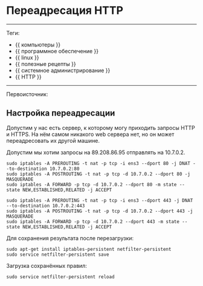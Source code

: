 # Переадресация HTTP



---

Теги:

- {{ компьютеры }}
- {{ программное обеспечение }}
- {{ linux }}
- {{ полезные рецепты }}
- {{ системное администрирование }}
- {{ HTTP }}

---

Первоисточник:

## Настройка переадресации

Допустим у нас есть сервер, к которому могу приходить запросы HTTP и HTTPS. На
нём самом никакого web сервера нет, но он может переадресовать их другой
машине.

Допустим мы хотим запросы на 89.208.86.95 отправлять на 10.7.0.2.

```shell
sudo iptables -A PREROUTING -t nat -p tcp -i ens3 --dport 80 -j DNAT --to-destination 10.7.0.2:80  
sudo iptables -A POSTROUTING -t nat -p tcp -d 10.7.0.2 --dport 80 -j MASQUERADE  
sudo iptables -A FORWARD -p tcp -d 10.7.0.2 --dport 80 -m state --state NEW,ESTABLISHED,RELATED -j ACCEPT

sudo iptables -A PREROUTING -t nat -p tcp -i ens3 --dport 443 -j DNAT --to-destination 10.7.0.2:443  
sudo iptables -A POSTROUTING -t nat -p tcp -d 10.7.0.2 --dport 443 -j MASQUERADE  
sudo iptables -A FORWARD -p tcp -d 10.7.0.2 --dport 443 -m state --state NEW,ESTABLISHED,RELATED -j ACCEPT
```

Для сохранения результата после перезагрузки:

```shell
sudo apt-get install iptables-persistent netfilter-persistent
sudo service netfilter-persistent save
```

Загрузка сохранённых правил:

```shell
sudo service netfilter-persistent reload
```
